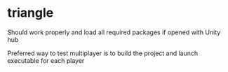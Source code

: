 # triangle

Should work properly and load all required packages if opened with Unity hub


Preferred way to test multiplayer is to build the project and launch executable for each player
